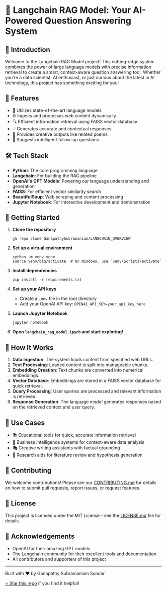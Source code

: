 # 🚀 Langchain RAG Model: Your AI-Powered Question Answering System


## 🌟 Introduction

Welcome to the Langchain RAG Model project! This cutting-edge system combines the power of large language models with precise information retrieval to create a smart, context-aware question answering tool. Whether you're a data scientist, AI enthusiast, or just curious about the latest in AI technology, this project has something exciting for you!

## 🎯 Features

- 🧠 Utilizes state-of-the-art language models
- 🌐 Ingests and processes web content dynamically
- 🔍 Efficient information retrieval using FAISS vector database
- 💡 Generates accurate and contextual responses
- 🎨 Provides creative outputs like related poems
- 🔄 Suggests intelligent follow-up questions

## 🛠️ Tech Stack

- **Python**: The core programming language
- **Langchain**: For building the RAG pipeline
- **OpenAI's GPT Models**: Powering our language understanding and generation
- **FAISS**: For efficient vector similarity search
- **BeautifulSoup**: Web scraping and content processing
- **Jupyter Notebook**: For interactive development and demonstration

## 🚀 Getting Started

1. **Clone the repository**
   ```
   gh repo clone GanapathySubramaniam/LANGCHAIN_OVERVIEW
   ```

2. **Set up a virtual environment**
   ```
   python -m venv venv
   source venv/bin/activate  # On Windows, use `venv\Scripts\activate`
   ```

3. **Install dependencies**
   ```
   pip install -r requirements.txt
   ```

4. **Set up your API keys**
   - Create a `.env` file in the root directory
   - Add your OpenAI API key: `OPENAI_API_KEY=your_api_key_here`

5. **Launch Jupyter Notebook**
   ```
   jupyter notebook
   ```

6. **Open `langchain_rag_model.ipynb` and start exploring!**

## 📘 How It Works

1. **Data Ingestion**: The system loads content from specified web URLs.
2. **Text Processing**: Loaded content is split into manageable chunks.
3. **Embedding Creation**: Text chunks are converted into numerical embeddings.
4. **Vector Database**: Embeddings are stored in a FAISS vector database for quick retrieval.
5. **Query Processing**: User queries are processed and relevant information is retrieved.
6. **Response Generation**: The language model generates responses based on the retrieved context and user query.

## 🌈 Use Cases

- 📚 Educational tools for quick, accurate information retrieval
- 💼 Business intelligence systems for context-aware data analysis
- 🎭 Creative writing assistants with factual grounding
- 🔬 Research aids for literature review and hypothesis generation

## 🤝 Contributing

We welcome contributions! Please see our [CONTRIBUTING.md](CONTRIBUTING.md) for details on how to submit pull requests, report issues, or request features.

## 📜 License

This project is licensed under the MIT License - see the [LICENSE.md](LICENSE.md) file for details.

## 🙏 Acknowledgements

- OpenAI for their amazing GPT models
- The Langchain community for their excellent tools and documentation
- All contributors and supporters of this project

---

Built with ❤️ by Ganapathy Subramaniam Sundar

[⭐ Star this repo](https://github.com/GanapathySubramaniam/LANGCHAIN_OVERVIEW) if you find it helpful!
